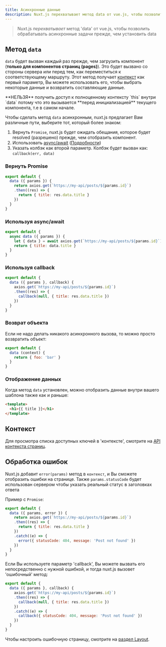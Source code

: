 ```yaml
---
title: Асинхронные данные
description: Nuxt.js перехватывает метод data от vue.js, чтобы позволить обрабатать асинхронные задачи прежде, чем установить data.
---
```


>Nuxt.js *перехватывает* метод 'data' от vue.js, чтобы позволить обрабатывать асинхронные задачи прежде, чем установить data

## Метод `data`

`data` будет вызван каждый раз прежде, чем загрузить компонент (**только для компонентов страниц (pages)**). Это будет вызвано со стороны сервера или перед тем, как переместиться к соответствующему маршруту. Этот метод получает [контекст](/api/pages-context) как первый параметр, Вы можете использовать его, чтобы выбрать некоторые данные и возвратить составляющие данные.

<div class="Alert Alert--orange">**НЕЛЬЗЯ** получить доступ к полноценному контексту `this` внутри `data` потому что это вызывается **перед инициализацией** текущего компонента, т.е в самом начале.</div>

Чтобы сделать метод `data` асинхронным, nuxt.js предлагает Вам различные пути, выберите тот, который более знаком:

1. Вернуть `Promise`, nuxt.js  будет ожидать обещания, которое будет resolved (разрешено) прежде, чем отобразить компонент.
2. Использовать [async/await](https://github.com/lukehoban/ecmascript-asyncawait) ([Подробности](https://zeit.co/blog/async-and-await))
3. Указать колбэк как второй параметр. Колбэк будет вызван как: `callback(err, data)`

### Вернуть Promise
```js
export default {
  data ({ params }) {
    return axios.get(`https://my-api/posts/${params.id}`)
    .then((res) => {
      return { title: res.data.title }
    })
  }
}
```

### Используя async/await
```js
export default {
  async data ({ params }) {
    let { data } = await axios.get(`https://my-api/posts/${params.id}`)
    return { title: data.title }
  }
}
```

### Используя callback
```js
export default {
  data ({ params }, callback) {
    axios.get(`https://my-api/posts/${params.id}`)
    .then((res) => {
      callback(null, { title: res.data.title })
    })
  }
}
```

### Возврат объекта

Если не надо делать никакого асинхронного вызова, то можно просто возвратить объект:

```js
export default {
  data (context) {
    return { foo: 'bar' }
  }
}
```

### Отображение данных

Когда метод `data` установлен, можно отобразить данные внутри вашего шаблона также как и раньше:

```html
<template>
  <h1>{{ title }}</h1>
</template>
```

## Контекст

Для просмотра списка доступных ключей в 'контексте', смотрите на [API контекста страниц](/api/pages-context).

## Обработка ошибок

Nuxt.js добавит `error(params)` метод в `контекст`, и Вы сможете отобразить ошибки на странице. Также `params.statusCode` будет использован сервером чтобы указать реальный статус в заголовках ответа

Пример с `Promise`:
```js
export default {
  data ({ params, error }) {
    return axios.get(`https://my-api/posts/${params.id}`)
    .then((res) => {
      return { title: res.data.title }
    })
    .catch((e) => {
      error({ statusCode: 404, message: 'Post not found' })
    })
  }
}
```

Если Вы используете параметр 'callback', Вы можете вызвать его непосредственно с нужной ошибкой, и тогда nuxt.js вызовет 'ошибочный' метод:
```js
export default {
  data ({ params }, callback) {
    axios.get(`https://my-api/posts/${params.id}`)
    .then((res) => {
      callback(null, { title: res.data.title })
    })
    .catch((e) => {
      callback({ statusCode: 404, message: 'Post not found' })
    })
  }
}
```

Чтобы настроить ошибочную страницу, смотрите на [раздел Layout](/guide/layouts#error-page).
